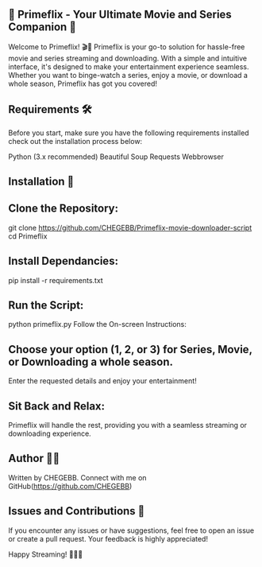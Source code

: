 ## 🌟 Primeflix - Your Ultimate Movie and Series Companion 🌟
Welcome to Primeflix! 🎬🍿
Primeflix is your go-to solution for hassle-free movie and series streaming and downloading. With a simple and intuitive interface, it's designed to make your entertainment experience seamless. Whether you want to binge-watch a series, enjoy a movie, or download a whole season, Primeflix has got you covered!

## Requirements 🛠️
Before you start, make sure you have the following requirements installed check out the installation process below:

Python (3.x recommended)
Beautiful Soup
Requests
Webbrowser
## Installation 🚀
## Clone the Repository:

  git clone https://github.com/CHEGEBB/Primeflix-movie-downloader-script<br>
  cd Primeflix
## Install Dependancies:
 pip install -r requirements.txt
## Run the Script:
python primeflix.py
Follow the On-screen Instructions:

## Choose your option (1, 2, or 3) for Series, Movie, or Downloading a whole season.
Enter the requested details and enjoy your entertainment!
## Sit Back and Relax:
  Primeflix will handle the rest, providing you with a seamless streaming or downloading experience.

## Author 👨‍💻
Written by CHEGEBB. Connect with me on GitHub(https://github.com/CHEGEBB)

## Issues and Contributions 🤝
If you encounter any issues or have suggestions, feel free to open an issue or create a pull request. Your feedback is highly appreciated!

Happy Streaming! 🚀🍿✨


 


